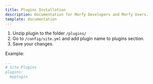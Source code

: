 ```yaml
---
title: Plugins Installation
description: Documentation for Morfy Developers and Morfy Users.
template: documentation
---
```


1. Unzip plugin to the folder `/plugins/`
2. Go to `/config/site.yml` and add plugin name to plugins section.
3. Save your changes.

Example:
```yml
...
# Site Plugins
plugins:
  myplugin
```
